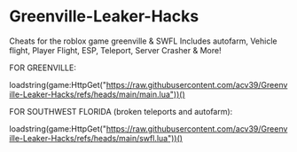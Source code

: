 # Greenville-Leaker-Hacks
Cheats for the roblox game greenville & SWFL
Includes autofarm, Vehicle flight, Player Flight, ESP, Teleport, Server Crasher & More!

FOR GREENVILLE:

loadstring(game:HttpGet("https://raw.githubusercontent.com/acv39/Greenville-Leaker-Hacks/refs/heads/main/main.lua"))()


FOR SOUTHWEST FLORIDA (broken teleports and autofarm):

loadstring(game:HttpGet("https://raw.githubusercontent.com/acv39/Greenville-Leaker-Hacks/refs/heads/main/swfl.lua"))()

